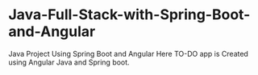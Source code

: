 # Java-Full-Stack-with-Spring-Boot-and-Angular
Java Project Using Spring Boot and Angular
Here TO-DO app is Created using Angular Java and Spring boot.
